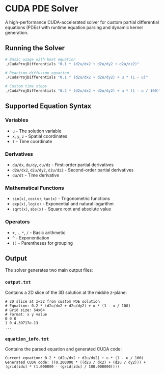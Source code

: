 # CUDA PDE Solver

A high-performance CUDA-accelerated solver for custom partial differential equations (PDEs) with runtime equation parsing and dynamic kernel generation.

## Running the Solver

```bash
# Basic usage with heat equation
./CudaProjDifferentials "0.1 * (d2u/dx2 + d2u/dy2 + d2u/dz2)"

# Reaction-diffusion equation
./CudaProjDifferentials "0.1 * (d2u/dx2 + d2u/dy2) + u * (1 - u)"

# Custom time steps
./CudaProjDifferentials "0.2 * (d2u/dx2 + d2u/dy2) + u * (1 - u / 100)" 2000
```

## Supported Equation Syntax

### Variables

- `u` - The solution variable
- `x`, `y`, `z` - Spatial coordinates
- `t` - Time coordinate

### Derivatives

- `du/dx`, `du/dy`, `du/dz` - First-order partial derivatives
- `d2u/dx2`, `d2u/dy2`, `d2u/dz2` - Second-order partial derivatives
- `du/dt` - Time derivative

### Mathematical Functions

- `sin(x)`, `cos(x)`, `tan(x)` - Trigonometric functions
- `exp(x)`, `log(x)` - Exponential and natural logarithm
- `sqrt(x)`, `abs(x)` - Square root and absolute value

### Operators

- `+`, `-`, `*`, `/` - Basic arithmetic
- `^` - Exponentiation
- `()` - Parentheses for grouping

## Output

The solver generates two main output files:

### `output.txt`

Contains a 2D slice of the 3D solution at the middle z-plane:

```
# 2D slice at z=32 from custom PDE solution
# Equation: 0.2 * (d2u/dx2 + d2u/dy2) + u * (1 - u / 100)
# Grid size: 64x64
# Format: x y value
0 0 0
1 0 4.39717e-13
...
```

### `equation_info.txt`

Contains the parsed equation and generated CUDA code:
```
Current equation: 0.2 * (d2u/dx2 + d2u/dy2) + u * (1 - u / 100)
Generated CUDA code: ((0.200000 * ((d2u / dx2) + (d2u / dy2))) + (grid[idx] * (1.000000 - (grid[idx] / 100.000000))))
```

